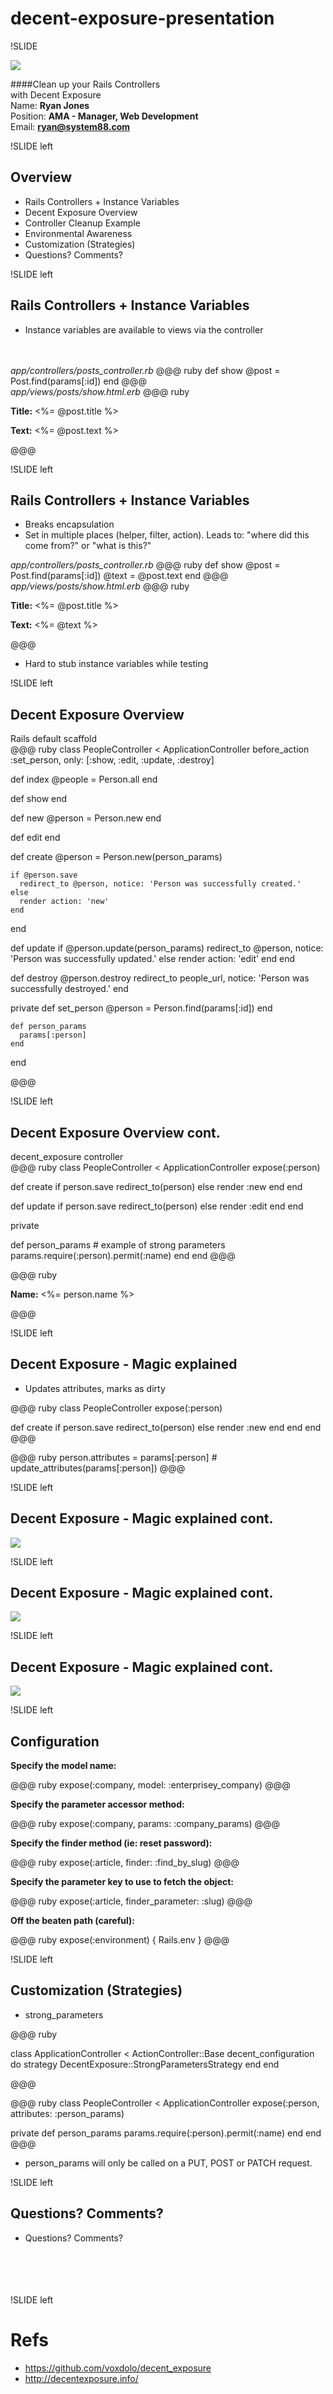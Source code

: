 # decent-exposure-presentation

!SLIDE

![](images/decent_logo_big.png)

####Clean up your Rails Controllers <br/>with Decent Exposure
<br/>
Name: **Ryan Jones**  
Position: **AMA - Manager, Web Development**    
Email: **ryan@system88.com**

!SLIDE left

## Overview  

* Rails Controllers + Instance Variables
* Decent Exposure Overview
* Controller Cleanup Example
* Environmental Awareness
* Customization (Strategies) 
* Questions? Comments?

!SLIDE left

## Rails Controllers + Instance Variables

* Instance variables are available to views via the controller

<br/><br/>
_app/controllers/posts_controller.rb_
@@@ ruby
def show
  @post = Post.find(params[:id])
end
@@@
<br/>
_app/views/posts/show.html.erb_
@@@ ruby

<p>
  <strong>Title:</strong>
  <%= @post.title %>
</p>
 
<p>
  <strong>Text:</strong>
  <%= @post.text %>
</p>
@@@

!SLIDE left

## Rails Controllers + Instance Variables

* Breaks encapsulation
* Set in multiple places (helper, filter, action). Leads to: "where did this come from?" or "what is this?"

_app/controllers/posts_controller.rb_
@@@ ruby
def show
  @post = Post.find(params[:id])
  @text = @post.text
end
@@@
<br/>
_app/views/posts/show.html.erb_
@@@ ruby

<p>
  <strong>Title:</strong>
  <%= @post.title %>
</p>
 
<p>
  <strong>Text:</strong>
  <%= @text %>
</p>
@@@

* Hard to stub instance variables while testing

!SLIDE left

## Decent Exposure Overview

Rails default scaffold
<br/>
@@@ ruby
class PeopleController < ApplicationController
  before_action :set_person, only: [:show, :edit, :update, :destroy]

  def index
    @people = Person.all
  end

  def show
  end

  def new
    @person = Person.new
  end

  def edit
  end

  def create
    @person = Person.new(person_params)

    if @person.save
      redirect_to @person, notice: 'Person was successfully created.'
    else
      render action: 'new'
    end
  end

  def update
    if @person.update(person_params)
      redirect_to @person, notice: 'Person was successfully updated.'
    else
      render action: 'edit'
    end
  end

  def destroy
    @person.destroy
    redirect_to people_url, notice: 'Person was successfully destroyed.'
  end

  private
    def set_person
      @person = Person.find(params[:id])
    end

    def person_params
      params[:person]
    end
end

@@@

!SLIDE left

## Decent Exposure Overview cont.

decent_exposure controller
<br/>
@@@ ruby
class PeopleController < ApplicationController
  expose(:person)

  def create
    if person.save
      redirect_to(person)
    else
      render :new
    end
  end

  def update
    if person.save
      redirect_to(person)
    else
      render :edit
    end
  end
  
  private
  
  def person_params # example of strong parameters
    params.require(:person).permit(:name)
  end
end
@@@

@@@ ruby

<p>
  <strong>Name:</strong>
  <%= person.name %>
</p>

@@@


!SLIDE left

## Decent Exposure - Magic explained

* Updates attributes, marks as dirty

@@@ ruby
class PeopleController
  expose(:person)

  def create
    if person.save
      redirect_to(person)
    else
      render :new
    end
  end
end
@@@

@@@ ruby
person.attributes = params[:person] # update_attributes(params[:person])
@@@

!SLIDE left


## Decent Exposure - Magic explained cont.

![](images/instance.png)


!SLIDE left


## Decent Exposure - Magic explained cont.

![](images/collections.png)



!SLIDE left

## Decent Exposure - Magic explained cont.

![](images/singular.png)

!SLIDE left

## Configuration

**Specify the model name:**

@@@ ruby
expose(:company, model: :enterprisey_company)
@@@

**Specify the parameter accessor method:**

@@@ ruby
expose(:company, params: :company_params)
@@@

**Specify the finder method (ie: reset password):**

@@@ ruby
expose(:article, finder: :find_by_slug)
@@@

**Specify the parameter key to use to fetch the object:**

@@@ ruby
expose(:article, finder_parameter: :slug)
@@@

**Off the beaten path (careful):**

@@@ ruby
expose(:environment) { Rails.env }
@@@


!SLIDE left

## Customization (Strategies) 

* strong_parameters

@@@ ruby

class ApplicationController < ActionController::Base
  decent_configuration do
    strategy DecentExposure::StrongParametersStrategy
  end
end

@@@

@@@ ruby
class PeopleController < ApplicationController
  expose(:person, attributes: :person_params)

  private
  def person_params
    params.require(:person).permit(:name)
  end
end
@@@

* person_params will only be called on a PUT, POST or PATCH request.

!SLIDE left

## Questions? Comments?

* Questions? Comments?
  <br/>
  <br/>
  <br/>
  <br/>
  <br/>
  

!SLIDE left

# Refs

* https://github.com/voxdolo/decent_exposure 
* http://decentexposure.info/



